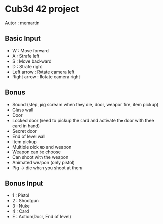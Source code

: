 # Cub3d 42 project

Autor : memartin

## Basic Input

 - W : Move forward
 - A : Strafe left
 - S : Move backward
 - D : Strafe right
 - Left arrow : Rotate camera left
 - Right arrow : Rotate camera right

## Bonus

 - Sound (step, pig scream when they die, door, weapon fire, item pickup)
 - Glass wall
 - Door
 - Locked door (need to pickup the card and activate the door with thee card in hand)
 - Secret door
 - End of level wall
 - Item pickup
 - Multiple pick up and weapon
 - Weapon can be choose
 - Can shoot with the weapon
 - Animated weapon (only pistol)
 - Pig -> die when you shoot at them

## Bonus Input
 - 1 : Pistol
 - 2 : Shootgun
 - 3 : Nuke
 - 4 : Card
 - E : Action(Door, End of level)
